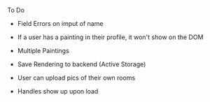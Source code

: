 To Do

- Field Errors on imput of name
- If a user has a painting in their profile, it won't show on the DOM
- Multiple Paintings
- Save Rendering to backend (Active Storage)
- User can upload pics of their own rooms

- Handles show up upon load
